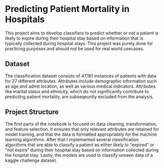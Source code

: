 # Predicting Patient Mortality in Hospitals
This project aims to develop classifiers to predict whether or not a patient is likely to expire during their hospital stay based on information that is typically collected during hospital stays. This project was purely done for practicing purposes and should not be used for real world usecases.

## Dataset
The classification dataset consists of 47,181 instances of patients with data for 27 different attributes. Attributes include demographic information such as age and admit location, as well as various medical indicators. Attributes like marital status and ethnicity, which do not significantly contribute to predicting patient mortality, are subseqeuntly excluded from the analysis.

## Project Structure
The first parts of the notebook is focused on data cleaning, transformation, and feature selection. It ensures that only relevant attributes are retained for model training, and that the data is formatted appropriately for the machine learning algorithms.
After that I implemented several classification algorithms that are able to classify a patient as either likely to "expired" or "not expire" during their hospital stay based on information collected during the hospital stay. Lastly, the models are used to classify unseen data of a kaggle challenge dataset.






